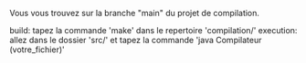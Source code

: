 Vous vous trouvez sur la branche "main" du projet de compilation.

build: tapez la commande 'make' dans le repertoire 'compilation/'
execution: allez dans le dossier 'src/' et tapez la commande 'java Compilateur (votre_fichier)'
